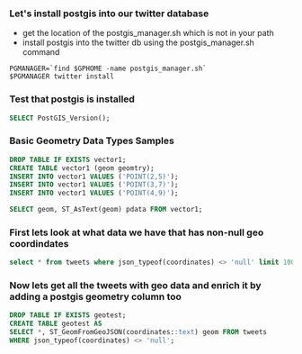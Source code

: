 ### Let's install postgis into our twitter database
* get the location of the postgis_manager.sh which is not in your path
* install postgis into the twitter db using the postgis_manager.sh command
```
PGMANAGER=`find $GPHOME -name postgis_manager.sh`
$PGMANAGER twitter install
```

### Test that postgis is installed
```sql
SELECT PostGIS_Version();
```

### Basic Geometry Data Types Samples
```sql
DROP TABLE IF EXISTS vector1;
CREATE TABLE vector1 (geom geomtry);
INSERT INTO vector1 VALUES ('POINT(2,5)');
INSERT INTO vector1 VALUES ('POINT(3,7)');
INSERT INTO vector1 VALUES ('POINT(4,9)');
```
```sql 
SELECT geom, ST_AsText(geom) pdata FROM vector1; 
```

### First lets look at what data we have that has non-null geo coordindates
```sql
select * from tweets where json_typeof(coordinates) <> 'null' limit 100;
```

### Now lets get all the tweets with geo data and enrich it by adding a postgis geometry column too 
```sql
DROP TABLE IF EXISTS geotest;
CREATE TABLE geotest AS
SELECT *, ST_GeomFromGeoJSON(coordinates::text) geom FROM tweets 
WHERE json_typeof(coordinates) <> 'null';
```
